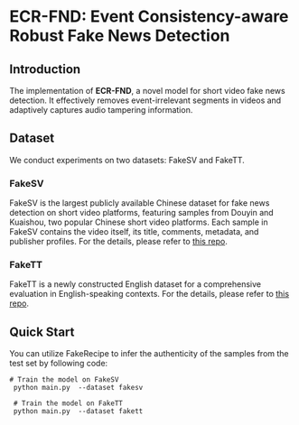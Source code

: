 # ECR-FND: Event Consistency-aware Robust Fake News Detection
## Introduction
The implementation of **ECR-FND**, a novel model for short video fake news detection. It effectively removes event-irrelevant
segments in videos and adaptively captures audio tampering information.


<!-- ## File Structure
```shell
.
├── README  # * Instruction to this repo
├── requirements  # * Requirements for Conda Environment
├── data  # * Place data split & preprocessed data
├── models  # * Codes for ECR-FND Model
├── utils  # * Codes for Training and Inference
├── main  # * Codes for Training and Inference
└── run  # * Codes for Training and Inference
    
``` -->

## Dataset
We conduct experiments on two datasets: FakeSV and FakeTT. 
### FakeSV
FakeSV is the largest publicly available Chinese dataset for fake news detection on short video platforms, featuring samples from
Douyin and Kuaishou, two popular Chinese short video platforms. Each sample in FakeSV contains the video itself, its title, comments, metadata, and publisher profiles. For the details, please refer to [this repo](https://github.com/ICTMCG/FakeSV).
### FakeTT
FakeTT is a newly constructed English dataset for a comprehensive evaluation in English-speaking contexts. For the details, please refer to [this repo](https://github.com/ICTMCG/FakingRecipe). 



## Quick Start
You can utilize FakeRecipe to infer the authenticity of the samples from the test set by following code:
 ```
 # Train the model on FakeSV
  python main.py  --dataset fakesv  

  # Train the model on FakeTT
  python main.py  --dataset fakett  
  ```



